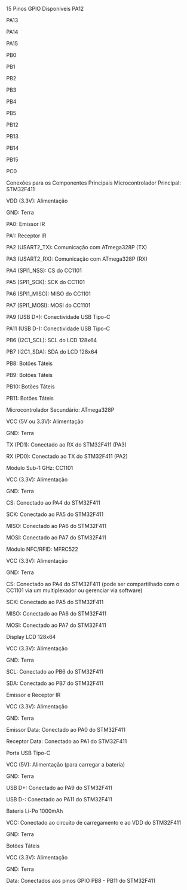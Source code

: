 15 Pinos GPIO Disponíveis
PA12

PA13

PA14

PA15

PB0

PB1

PB2

PB3

PB4

PB5

PB12

PB13

PB14

PB15

PC0

Conexões para os Componentes Principais
Microcontrolador Principal: STM32F411

VDD (3.3V): Alimentação

GND: Terra

PA0: Emissor IR

PA1: Receptor IR

PA2 (USART2_TX): Comunicação com ATmega328P (TX)

PA3 (USART2_RX): Comunicação com ATmega328P (RX)

PA4 (SPI1_NSS): CS do CC1101

PA5 (SPI1_SCK): SCK do CC1101

PA6 (SPI1_MISO): MISO do CC1101

PA7 (SPI1_MOSI): MOSI do CC1101

PA9 (USB D+): Conectividade USB Tipo-C

PA11 (USB D-): Conectividade USB Tipo-C

PB6 (I2C1_SCL): SCL do LCD 128x64

PB7 (I2C1_SDA): SDA do LCD 128x64

PB8: Botões Táteis

PB9: Botões Táteis

PB10: Botões Táteis

PB11: Botões Táteis

Microcontrolador Secundário: ATmega328P

VCC (5V ou 3.3V): Alimentação

GND: Terra

TX (PD1): Conectado ao RX do STM32F411 (PA3)

RX (PD0): Conectado ao TX do STM32F411 (PA2)

Módulo Sub-1 GHz: CC1101

VCC (3.3V): Alimentação

GND: Terra

CS: Conectado ao PA4 do STM32F411

SCK: Conectado ao PA5 do STM32F411

MISO: Conectado ao PA6 do STM32F411

MOSI: Conectado ao PA7 do STM32F411

Módulo NFC/RFID: MFRC522

VCC (3.3V): Alimentação

GND: Terra

CS: Conectado ao PA4 do STM32F411 (pode ser compartilhado com o CC1101 via um multiplexador ou gerenciar via software)

SCK: Conectado ao PA5 do STM32F411

MISO: Conectado ao PA6 do STM32F411

MOSI: Conectado ao PA7 do STM32F411

Display LCD 128x64

VCC (3.3V): Alimentação

GND: Terra

SCL: Conectado ao PB6 do STM32F411

SDA: Conectado ao PB7 do STM32F411

Emissor e Receptor IR

VCC (3.3V): Alimentação

GND: Terra

Emissor Data: Conectado ao PA0 do STM32F411

Receptor Data: Conectado ao PA1 do STM32F411

Porta USB Tipo-C

VCC (5V): Alimentação (para carregar a bateria)

GND: Terra

USB D+: Conectado ao PA9 do STM32F411

USB D-: Conectado ao PA11 do STM32F411

Bateria Li-Po 1000mAh

VCC: Conectado ao circuito de carregamento e ao VDD do STM32F411

GND: Terra

Botões Táteis

VCC (3.3V): Alimentação

GND: Terra

Data: Conectados aos pinos GPIO PB8 - PB11 do STM32F411